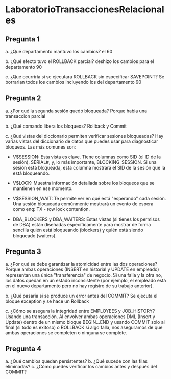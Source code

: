 # LaboratorioTransaccionesRelacionales
## Pregunta 1
a. ¿Qué departamento mantuvo los cambios?
el 60

b. ¿Qué efecto tuvo el ROLLBACK parcial?
deshizo los cambios para el departamento 90

c. ¿Qué ocurriría si se ejecutara ROLLBACK sin especificar SAVEPOINT?
Se borrarian todos los cambios incluyendo los del departamento 90
## Pregunta 2
a. ¿Por qué la segunda sesión quedó bloqueada?
Porque habia una transaccion parcial

b. ¿Qué comando libera los bloqueos?
Rollback y Commit

c. ¿Qué vistas del diccionario permiten verificar sesiones bloqueadas?
Hay varias vistas del diccionario de datos que puedes usar para diagnosticar bloqueos. Las más comunes son:

- V$SESSION: Esta vista es clave. Tiene columnas como SID (el ID de la sesión), SERIAL#, y, lo más importante, BLOCKING_SESSION. Si una sesión está bloqueada, esta columna mostrará el SID de la sesión que la está bloqueando.

- V$LOCK: Muestra información detallada sobre los bloqueos que se mantienen en ese momento.

- V$SESSION_WAIT: Te permite ver en qué está "esperando" cada sesión. Una sesión bloqueada comúnmente mostrará un evento de espera como enq: TX - row lock contention.

- DBA_BLOCKERS y DBA_WAITERS: Estas vistas (si tienes los permisos de DBA) están diseñadas específicamente para mostrar de forma sencilla quién está bloqueando (blockers) y quién está siendo bloqueado (waiters).
## Pregunta 3
a. ¿Por qué se debe garantizar la atomicidad entre las dos operaciones?
Porque ambas operaciones (INSERT en historial y UPDATE en empleado) representan una única "transferencia" de negocio. Si una falla y la otra no, los datos quedan en un estado inconsistente (por ejemplo, el empleado está en el nuevo departamento pero no hay registro de su trabajo anterior).

b. ¿Qué pasaría si se produce un error antes del COMMIT?
Se ejecuta el bloque exception y se hace un Rollback

c. ¿Cómo se asegura la integridad entre EMPLOYEES y JOB_HISTORY?
Usando una transacción. Al envolver ambas operaciones DML (Insert y Update) dentro de un mismo bloque BEGIN...END y usando COMMIT solo al final (si todo es exitoso) o ROLLBACK si algo falla, nos aseguramos de que ambas operaciones se completen o ninguna se complete.
## Pregunta 4
a. ¿Qué cambios quedan persistentes?
b. ¿Qué sucede con las filas eliminadas?
c. ¿Cómo puedes verificar los cambios antes y después del COMMIT?
